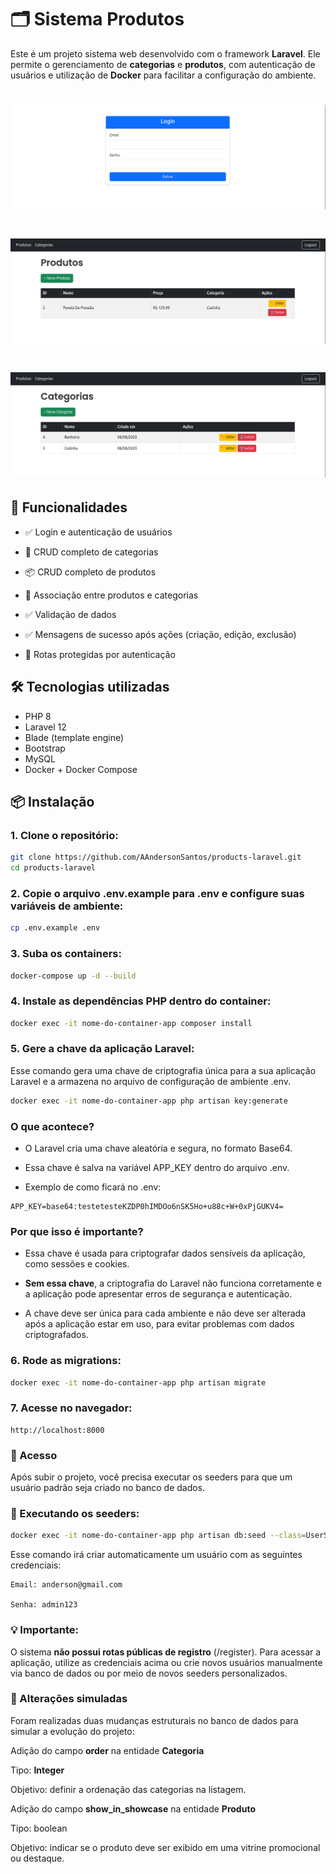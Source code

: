 # 🗂️ Sistema Produtos

Este é um projeto sistema web desenvolvido com o framework **Laravel**. Ele permite o gerenciamento de **categorias** e **produtos**, com autenticação de usuários e utilização de **Docker** para facilitar a configuração do ambiente.

<h1 align="center"><img src="./resources/img/sistema-1.png"></h1>
<h1 align="center"><img src="./resources/img/sistema-2.png"></h1>
<h1 align="center"><img src="./resources/img/sistema-3.png"></h1>


## 🚀 Funcionalidades

- ✅ Login e autenticação de usuários

- 📂 CRUD completo de categorias

- 📦 CRUD completo de produtos

- 🔗 Associação entre produtos e categorias

- ✅ Validação de dados

- ✅ Mensagens de sucesso após ações (criação, edição, exclusão)

- 🔐 Rotas protegidas por autenticação


## 🛠️ Tecnologias utilizadas

- PHP 8
- Laravel 12
- Blade (template engine)
- Bootstrap
- MySQL
- Docker + Docker Compose

## 📦 Instalação

### 1. Clone o repositório:

```bash
git clone https://github.com/AAndersonSantos/products-laravel.git
cd products-laravel
```

### 2. Copie o arquivo .env.example para .env e configure suas variáveis de ambiente:
```bash
cp .env.example .env
```

### 3. Suba os containers:
```bash
docker-compose up -d --build
```

### 4. Instale as dependências PHP dentro do container:
```bash
docker exec -it nome-do-container-app composer install
```

### 5. Gere a chave da aplicação Laravel:

Esse comando gera uma chave de criptografia única para a sua aplicação Laravel e a armazena no arquivo de configuração de ambiente .env.
```bash
docker exec -it nome-do-container-app php artisan key:generate
```
### O que acontece?

- O Laravel cria uma chave aleatória e segura, no formato Base64.

- Essa chave é salva na variável APP_KEY dentro do arquivo .env.

- Exemplo de como ficará no .env:
```env
APP_KEY=base64:testetesteKZDP0hIMDOo6nSK5Ho+u88c+W+0xPjGUKV4=
```
### Por que isso é importante?

- Essa chave é usada para criptografar dados sensíveis da aplicação, como sessões e cookies.

- **Sem essa chave**, a criptografia do Laravel não funciona corretamente e a aplicação pode apresentar erros de segurança e autenticação.

- A chave deve ser única para cada ambiente e não deve ser alterada após a aplicação estar em uso, para evitar problemas com dados criptografados.

### 6. Rode as migrations:
```bash
docker exec -it nome-do-container-app php artisan migrate
```

### 7. Acesse no navegador:
```arduino
http://localhost:8000
```

### 👤 Acesso
Após subir o projeto, você precisa executar os seeders para que um usuário padrão seja criado no banco de dados.

### 🧪 Executando os seeders:
```bash
docker exec -it nome-do-container-app php artisan db:seed --class=UserSeeder
```
Esse comando irá criar automaticamente um usuário com as seguintes credenciais:

```m̀akefile
Email: anderson@gmail.com

Senha: admin123
```

### 💡 Importante:
O sistema **não possui rotas públicas de registro** (/register).
Para acessar a aplicação, utilize as credenciais acima ou crie novos usuários manualmente via banco de dados ou por meio de novos seeders personalizados.

### 🔧 Alterações simuladas

Foram realizadas duas mudanças estruturais no banco de dados para simular a evolução do projeto:

Adição do campo **order** na entidade **Categoria**

Tipo: **Integer**

Objetivo: definir a ordenação das categorias na listagem.

Adição do campo **show_in_showcase** na entidade **Produto**

Tipo: boolean

Objetivo: indicar se o produto deve ser exibido em uma vitrine promocional ou destaque.